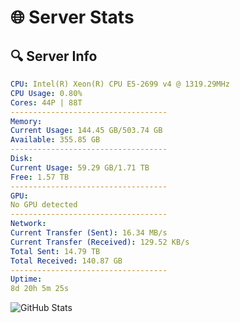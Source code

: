 # 🌐 Server Stats
## 🔍 Server Info
```yaml
CPU: Intel(R) Xeon(R) CPU E5-2699 v4 @ 1319.29MHz
CPU Usage: 0.80%
Cores: 44P | 88T
-----------------------------------
Memory:
Current Usage: 144.45 GB/503.74 GB
Available: 355.85 GB
-----------------------------------
Disk:
Current Usage: 59.29 GB/1.71 TB
Free: 1.57 TB
-----------------------------------
GPU:
No GPU detected
-----------------------------------
Network:
Current Transfer (Sent): 16.34 MB/s
Current Transfer (Received): 129.52 KB/s
Total Sent: 14.79 TB
Total Received: 140.87 GB
-----------------------------------
Uptime:
8d 20h 5m 25s
```
![GitHub Stats](https://img.shields.io/badge/Updated-2025-03-16_17:28:14-blue)